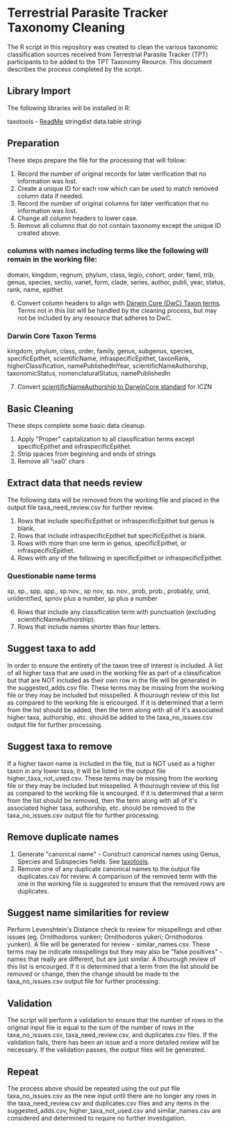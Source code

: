 # Terrestrial Parasite Tracker Taxonomy Cleaning

The R script in this repository was created to clean the various taxonomic classification sources received from Terrestrial Parasite Tracker (TPT) participants to be added to the TPT Taxonomy Reource. This document describes the process completed by the script.

## Library Import
The following libraries will be installed in R:

taxotools - [ReadMe](https://github.com/vijaybarve/taxotools/commit/7dfa7a0fbde290966482bf8741b042c80efbff19?branch=7dfa7a0fbde290966482bf8741b042c80efbff19&diff=unified&short_path=b335630#diff-b335630551682c19a781afebcf4d07bf978fb1f8ac04c6bf87428ed5106870f5)
stringdist
data.table
stringi

## Preparation
These steps prepare the file for the processing that will follow:

1. Record the number of original records for later verification that no information was lost.
2. Create a unique ID for each row which can be used to match removed column data if needed.
3. Record the number of original columns for later verification that no information was lost.
4. Change all column headers to lower case.
5. Remove all columns that do not contain taxonomy except the unique ID created above. 

### columns with names including terms like the following will remain in the working file:
domain, kingdom, regnum, phylum, class, legio, cohort, order, famil, trib, genus, species, sectio, variet, form, clade, series, author, publi, year, status, rank, name, epithet

6. Convert column headers to align with <a href="https://dwc.tdwg.org/terms/#taxon" class="external">Darwin Core (DwC) Taxon terms</a>. Terms not in this list will be handled by the cleaning process, but may not be included by any resource that adheres to DwC.

### Darwin Core Taxon Terms 
kingdom, phylum, class, order, family, genus, subgenus, species, specificEpithet, scientificName, infraspecificEpithet, taxonRank, higherClassification, namePublishedInYear, scientificNameAuthorship, taxonomicStatus, nomenclaturalStatus, namePublishedIn

7. Convert <a href="https://dwc.tdwg.org/terms/#dwc:scientificNameAuthorship" class="external">scientificNameAuthorship to DarwinCore standard</a> for ICZN

## Basic Cleaning
These steps complete some basic data cleanup.

1. Apply "Proper" capitalization to all classification terms except specificEpithet and infraspecificEpithet.
2. Strip spaces from beginning and ends of strings
3. Remove all '\xa0' chars

## Extract data that needs review
The following data will be removed from the working file and placed in the output file taxa_need_review.csv for further review.

1. Rows that include specificEpithet or infraspecificEpithet but genus is blank.
2. Rows that include infraspecificEpithet but specificEpithet is blank.
3. Rows with more than one term in genus, specificEpithet, or infraspecificEpithet.
5. Rows with any of the following in specificEpithet or infraspecificEpithet.

### Questionable name terms
sp, sp., spp, spp., sp.nov., sp nov, sp. nov., prob, prob., probably, unid, unidentified, spnov plus a number, sp plus a number

6. Rows that include any classification term with punctuation (excluding scientificNameAuthorship).
7. Rows that include names shorter than four letters.

## Suggest taxa to add
In order to ensure the entirety of the taxon tree of interest is included. A list of all higher taxa that are used in the working file as part of a classification but that are NOT included as their own row in the file will be generated in the suggested_adds.csv file. These terms may be missing from the working file or they may be included but misspelled. A thourough review of this list as compared to the working file is encourged. If it is determined that a term from the list should be added, then the term along with all of it's associated higher taxa, authorship, etc. should be added to the taxa_no_issues.csv output file for further processing.

## Suggest taxa to remove
If a higher taxon name is included in the file, but is NOT used as a higher taxon in any lower taxa, it will be listed in the output file higher_taxa_not_used.csv. These terms may be missing from the working file or they may be included but misspelled. A thourough review of this list as compared to the working file is encourged. If it is determined that a term from the list should be removed, then the term along with all of it's associated higher taxa, authorship, etc. should be removed to the taxa_no_issues.csv output file for further processing.

## Remove duplicate names
1. Generate "canonical name" - Construct canonical names using Genus, Species and Subspecies fields. See [taxotools](https://github.com/vijaybarve/taxotools/blob/master/man/cast_canonical.Rd).
2. Remove one of any duplicate canonical names to the output file duplicates.csv for review. A comparison of the removed term with the one in the working file is suggested to ensure that the removed rows are duplicates.

## Suggest name similarities for review
Perform Levenshtein's Distance check  to review for misspellings and other issues (eg. Ornithodoros vunkeri; Ornithodoros yukeri; Ornithodoros yunkeri). A file will be generated for review - similar_names.csv. These terms may be indicate misspellings but they may also be "false positives" - names that really are different, but are just similar. A thourough review of this list is encourged. If it is determined that a term from the list should be removed or change, then the change should be made to the taxa_no_issues.csv output file for further processing.

## Validation
The script will perform a validation to ensure that the number of rows in the original input file is equal to the sum of the number of rows in the taxa_no_issues.csv, taxa_need_review.csv, and duplicates.csv files. If the validation fails, there has been an issue and a more detailed review will be necessary. If the validation passes, the output files will be generated.

## Repeat
The process above should be repeated using the out put file taxa_no_issues.csv as the new input until there are no longer any rows in the taxa_need_review.csv and duplicates.csv files and any items in the suggested_adds.csv, higher_taxa_not_used.csv and similar_names.csv are considered and determined to require no further investigation.

